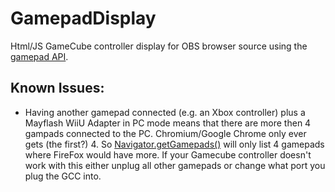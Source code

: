# GamepadDisplay
Html/JS GameCube controller display for OBS browser source using the [gamepad API](https://developer.mozilla.org/en-US/docs/Web/API/Gamepad_API/Using_the_Gamepad_API#Complete_example_Displaying_gamepad_state).

## Known Issues:
- Having another gamepad connected (e.g. an Xbox controller) plus a Mayflash WiiU Adapter in PC mode means that there are more then 4 gampads connected to the PC. Chromium/Google Chrome only ever gets (the first?) 4. So [Navigator.getGamepads()](https://developer.mozilla.org/en-US/docs/Web/API/Navigator/getGamepads) will only list 4 gamepads where FireFox would have more. If your Gamecube controller doesn't work with this either unplug all other gamepads or change what port you plug the GCC into.
